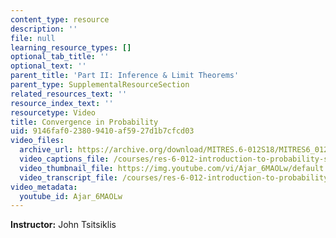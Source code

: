 ```yaml
---
content_type: resource
description: ''
file: null
learning_resource_types: []
optional_tab_title: ''
optional_text: ''
parent_title: 'Part II: Inference & Limit Theorems'
parent_type: SupplementalResourceSection
related_resources_text: ''
resource_index_text: ''
resourcetype: Video
title: Convergence in Probability
uid: 9146faf0-2380-9410-af59-27d1b7cfcd03
video_files:
  archive_url: https://archive.org/download/MITRES.6-012S18/MITRES6_012S18_L18-06_300k.mp4
  video_captions_file: /courses/res-6-012-introduction-to-probability-spring-2018/80ee1a5c363d5bd09fbb6d2cbc4bfc08_Ajar_6MAOLw.vtt
  video_thumbnail_file: https://img.youtube.com/vi/Ajar_6MAOLw/default.jpg
  video_transcript_file: /courses/res-6-012-introduction-to-probability-spring-2018/5cc6f5af94dfa6b23f007671ad78cd73_Ajar_6MAOLw.pdf
video_metadata:
  youtube_id: Ajar_6MAOLw
---
```


**Instructor:** John Tsitsiklis